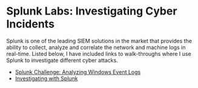 # Splunk Labs: Investigating Cyber Incidents

Splunk is one of the leading SIEM solutions in the market that provides the ability to collect, analyze and correlate the network and machine logs in real-time. Listed below, I have included links to walk-throughs where I use Splunk to investigate different cyber attacks.

- [Splunk Challenge: Analyzing Windows Event Logs](https://github.com/emann615/Splunk-Labs-Investigating-Cyber-Attacks/blob/main/Labs/Splunk-Challenge-Analyzing-Windows-Event-Logs.md)
- [Investigating with Splunk](https://github.com/emann615/Splunk-Labs-Investigating-Cyber-Attacks/blob/main/Labs/Investigating-with-Splunk.md)
